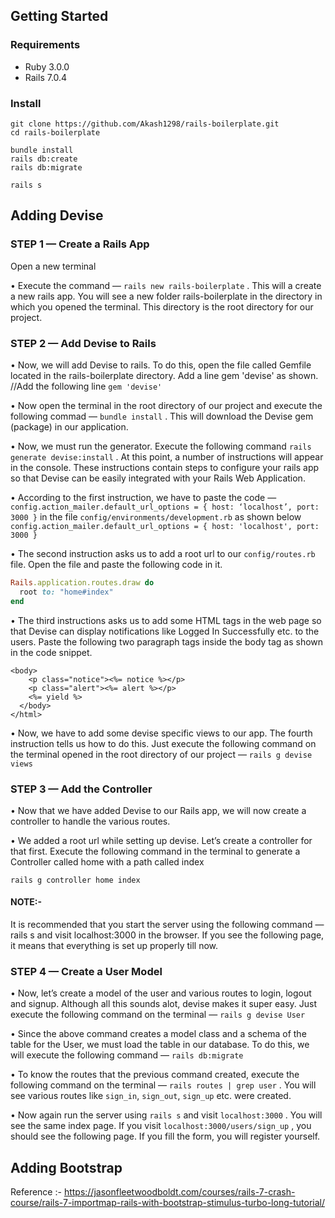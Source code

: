 ## Getting Started

### Requirements
- Ruby 3.0.0
- Rails 7.0.4

### Install

```
git clone https://github.com/Akash1298/rails-boilerplate.git
cd rails-boilerplate

bundle install
rails db:create
rails db:migrate

rails s
```

## Adding Devise

<h3>STEP 1 — Create a Rails App</h3>

Open a new terminal

• Execute the command — ```rails new rails-boilerplate``` . This will a create a new rails app. You will see a new folder rails-boilerplate in the directory in which you opened the terminal. This directory is the root directory for our project.



<h3>STEP 2 — Add Devise to Rails</h3>

• Now, we will add Devise to rails. To do this, open the file called Gemfile located in the rails-boilerplate directory. Add a line gem 'devise' as shown.
//Add the following line
```gem 'devise'```

• Now open the terminal in the root directory of our project and execute the following commad — ```bundle install``` . This will download the Devise gem (package) in our application.

• Now, we must run the generator. Execute the following command ```rails generate devise:install``` . At this point, a number of instructions will appear in the console. These instructions contain steps to configure your rails app so that Devise can be easily integrated with your Rails Web Application.

• According to the first instruction, we have to paste the code — ```config.action_mailer.default_url_options = { host: ‘localhost’, port: 3000 }``` in the file ```config/environments/development.rb``` as shown below
```config.action_mailer.default_url_options = { host: 'localhost', port: 3000 }```

• The second instruction asks us to add a root url to our ```config/routes.rb``` file. Open the file and paste the following code in it.
```ruby
Rails.application.routes.draw do
  root to: "home#index"
end
```
• The third instructions asks us to add some HTML tags in the web page so that Devise can display notifications like Logged In Successfully etc. to the users. Paste the following two paragraph tags inside the body tag as shown in the code snippet.
```
<body>
    <p class="notice"><%= notice %></p>
    <p class="alert"><%= alert %></p>
    <%= yield %>
  </body>
</html>
```

• Now, we have to add some devise specific views to our app. The fourth instruction tells us how to do this. Just execute the following command on the terminal opened in the root directory of our project — ```rails g devise views```



<h3>STEP 3 — Add the Controller</h3>

• Now that we have added Devise to our Rails app, we will now create a controller to handle the various routes.

• We added a root url while setting up devise. Let’s create a controller for that first. Execute the following command in the terminal to generate a Controller called home with a path called index

```rails g controller home index```

<h4>NOTE:-</h4> It is recommended that you start the server using the following command — rails s and visit localhost:3000 in the browser. If you see the following page, it means that everything is set up properly till now.



<h3>STEP 4 — Create a User Model</h3>

• Now, let’s create a model of the user and various routes to login, logout and signup. Although all this sounds alot, devise makes it super easy. Just execute the following command on the terminal — ```rails g devise User```

• Since the above command creates a model class and a schema of the table for the User, we must load the table in our database. To do this, we will execute the following command — ```rails db:migrate```
    
• To know the routes that the previous command created, execute the following command on the terminal — ```rails routes | grep user``` . You will see various routes like ```sign_in```, ```sign_out```, ```sign_up``` etc. were created.

• Now again run the server using ```rails s``` and visit ```localhost:3000``` . You will see the same index page. If you visit ```localhost:3000/users/sign_up``` , you should see the following page. If you fill the form, you will register yourself.


## Adding Bootstrap

Reference :- https://jasonfleetwoodboldt.com/courses/rails-7-crash-course/rails-7-importmap-rails-with-bootstrap-stimulus-turbo-long-tutorial/
